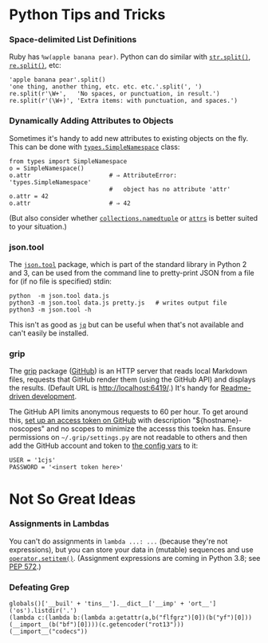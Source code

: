 Python Tips and Tricks
======================

### Space-delimited List Definitions

Ruby has `%w(apple banana pear)`. Python can do similar with
[`str.split()`], [`re.split()`], etc:

    'apple banana pear'.split()
    'one thing, another thing, etc. etc. etc.'.split(', ')
    re.split(r'\W+',   'No spaces, or punctuation, in result.')
    re.split(r'(\W+)', 'Extra items: with punctuation, and spaces.')

[`str.split()`]: https://docs.python.org/3/library/stdtypes.html#str.split
[`re.split()`]: https://docs.python.org/3/library/re.html#re.split

### Dynamically Adding Attributes to Objects

Sometimes it's handy to add new attributes to existing objects on the
fly. This can be done with [`types.SimpleNamespace`] class:

    from types import SimpleNamespace
    o = SimpleNamespace()
    o.attr                      # ⇒ AttributeError: 'types.SimpleNamespace'
                                #   object has no attribute 'attr'
    o.attr = 42
    o.attr                      # ⇒ 42

(But also consider whether [`collections.namedtuple`] or [`attrs`] is
better suited to your situation.)

[`attrs`]: lib/attrs.md
[`collections.namedtuple`]: https://docs.python.org/3/library/collections.html#collections.namedtuple
[`types.SimpleNamespace`]: https://docs.python.org/3/library/types.html#types.SimpleNamespace

### json.tool

The [`json.tool`] package, which is part of the standard library in
Python 2 and 3, can be used from the command line to pretty-print JSON
from a file for (if no file is specified) stdin:

    python  -m json.tool data.js
    python3 -m json.tool data.js pretty.js   # writes output file
    python3 -m json.tool -h

This isn't as good as [`jq`](../jq.md) but can be useful when that's
not available and can't easily be installed.

[`json.tool`]: https://docs.python.org/3/library/json.html#module-json.tool

### grip

The [grip] package ([GitHub][gh-grip]) is an HTTP server that reads
local Markdown files, requests that GitHub render them (using the
GitHub API) and displays the results. (Default URL is
<http://localhost:6419/>.) It's handy for [Readme-driven
development][rdd].

The GitHub API limits anonymous requests to 60 per hour. To get around
this, [set up an access token on GitHub][gh-token] with description
"${hostname}-noscopes" and no scopes to minimize the accesss this
toekn has. Ensure permissions on `~/.grip/settings.py` are not
readable to others and then add the GitHub account and token to [the
config vars][grip-config] to it:

    USER = '1cjs'
    PASSWORD = '<insert token here>'

[gh-grip]: https://github.com/joeyespo/grip
[gh-token]: https://github.com/settings/tokens
[grip-config]: https://github.com/joeyespo/grip#configuration
[grip]: https://pypi.org/project/grip/
[rdd]: http://tom.preston-werner.com/2010/08/23/readme-driven-development.html


Not So Great Ideas
==================

### Assignments in Lambdas

You can't do assignments in `lambda ...: ...` (because they're not
expressions), but you can store your data in (mutable) sequences and
use [`operator.setitem()`]. (Assignment expressions are coming in
Python 3.8; see [PEP 572].)

[PEP 572]: https://www.python.org/dev/peps/pep-0572/
[`operator.setitem()`]: https://docs.python.org/3/library/operator.html#operator.setitem

### Defeating Grep

    globals()['__buil' + 'tins__'].__dict__['__imp' + 'ort__']('os').listdir('.')
    (lambda c:(lambda b:(lambda a:getattr(a,b("flfgrz")[0])(b("yf")[0]))(__import__(b("bf")[0])))(c.getencoder("rot13")))(__import__("codecs"))
